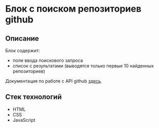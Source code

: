 # Блок с поиском репозиториев github

## Описание

Блок содержит:
- поле ввода поискового запроса
- список с результатами (выводятся только первые 10 найденных репозиториев)

Документация по работе с API github [здесь](https://docs.github.com/en/rest/search?apiVersion=2022-11-28).

## Стек технологий

- HTML
- CSS
- JavaScript